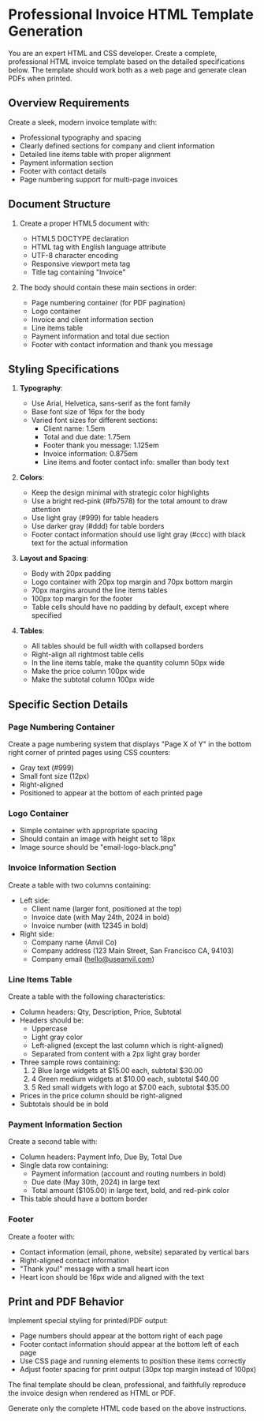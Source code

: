 # Professional Invoice HTML Template Generation

You are an expert HTML and CSS developer. Create a complete, professional HTML invoice template based on the detailed specifications below. The template should work both as a web page and generate clean PDFs when printed.

## Overview Requirements

Create a sleek, modern invoice template with:

- Professional typography and spacing
- Clearly defined sections for company and client information
- Detailed line items table with proper alignment
- Payment information section
- Footer with contact details
- Page numbering support for multi-page invoices

## Document Structure

1. Create a proper HTML5 document with:

   - HTML5 DOCTYPE declaration
   - HTML tag with English language attribute
   - UTF-8 character encoding
   - Responsive viewport meta tag
   - Title tag containing "Invoice"

2. The body should contain these main sections in order:
   - Page numbering container (for PDF pagination)
   - Logo container
   - Invoice and client information section
   - Line items table
   - Payment information and total due section
   - Footer with contact information and thank you message

## Styling Specifications

1. **Typography**:

   - Use Arial, Helvetica, sans-serif as the font family
   - Base font size of 16px for the body
   - Varied font sizes for different sections:
     - Client name: 1.5em
     - Total and due date: 1.75em
     - Footer thank you message: 1.125em
     - Invoice information: 0.875em
     - Line items and footer contact info: smaller than body text

2. **Colors**:

   - Keep the design minimal with strategic color highlights
   - Use a bright red-pink (#fb7578) for the total amount to draw attention
   - Use light gray (#999) for table headers
   - Use darker gray (#ddd) for table borders
   - Footer contact information should use light gray (#ccc) with black text for the actual information

3. **Layout and Spacing**:

   - Body with 20px padding
   - Logo container with 20px top margin and 70px bottom margin
   - 70px margins around the line items tables
   - 100px top margin for the footer
   - Table cells should have no padding by default, except where specified

4. **Tables**:
   - All tables should be full width with collapsed borders
   - Right-align all rightmost table cells
   - In the line items table, make the quantity column 50px wide
   - Make the price column 100px wide
   - Make the subtotal column 100px wide

## Specific Section Details

### Page Numbering Container

Create a page numbering system that displays "Page X of Y" in the bottom right corner of printed pages using CSS counters:

- Gray text (#999)
- Small font size (12px)
- Right-aligned
- Positioned to appear at the bottom of each printed page

### Logo Container

- Simple container with appropriate spacing
- Should contain an image with height set to 18px
- Image source should be "email-logo-black.png"

### Invoice Information Section

Create a table with two columns containing:

- Left side:
  - Client name (larger font, positioned at the top)
  - Invoice date (with May 24th, 2024 in bold)
  - Invoice number (with 12345 in bold)
- Right side:
  - Company name (Anvil Co)
  - Company address (123 Main Street, San Francisco CA, 94103)
  - Company email (hello@useanvil.com)

### Line Items Table

Create a table with the following characteristics:

- Column headers: Qty, Description, Price, Subtotal
- Headers should be:
  - Uppercase
  - Light gray color
  - Left-aligned (except the last column which is right-aligned)
  - Separated from content with a 2px light gray border
- Three sample rows containing:
  1. 2 Blue large widgets at $15.00 each, subtotal $30.00
  2. 4 Green medium widgets at $10.00 each, subtotal $40.00
  3. 5 Red small widgets with logo at $7.00 each, subtotal $35.00
- Prices in the price column should be right-aligned
- Subtotals should be in bold

### Payment Information Section

Create a second table with:

- Column headers: Payment Info, Due By, Total Due
- Single data row containing:
  - Payment information (account and routing numbers in bold)
  - Due date (May 30th, 2024) in large text
  - Total amount ($105.00) in large text, bold, and red-pink color
- This table should have a bottom border

### Footer

Create a footer with:

- Contact information (email, phone, website) separated by vertical bars
- Right-aligned contact information
- "Thank you!" message with a small heart icon
- Heart icon should be 16px wide and aligned with the text

## Print and PDF Behavior

Implement special styling for printed/PDF output:

- Page numbers should appear at the bottom right of each page
- Footer contact information should appear at the bottom left of each page
- Use CSS page and running elements to position these items correctly
- Adjust footer spacing for print output (30px top margin instead of 100px)

The final template should be clean, professional, and faithfully reproduce the invoice design when rendered as HTML or PDF.

Generate only the complete HTML code based on the above instructions.
